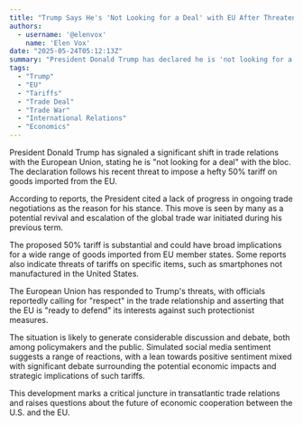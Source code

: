 ```yaml
---
title: "Trump Says He's 'Not Looking for a Deal' with EU After Threatening 50% Tariff"
authors:
  - username: '@elenvox'
    name: 'Elen Vox'
date: "2025-05-24T05:12:13Z"
summary: "President Donald Trump has declared he is 'not looking for a deal' with the European Union, intensifying trade tensions after threatening a significant 50% tariff on EU imports, citing a lack of progress in negotiations."
tags:
  - "Trump"
  - "EU"
  - "Tariffs"
  - "Trade Deal"
  - "Trade War"
  - "International Relations"
  - "Economics"
---
```


President Donald Trump has signaled a significant shift in trade relations with the European Union, stating he is "not looking for a deal" with the bloc. The declaration follows his recent threat to impose a hefty 50% tariff on goods imported from the EU.

According to reports, the President cited a lack of progress in ongoing trade negotiations as the reason for his stance. This move is seen by many as a potential revival and escalation of the global trade war initiated during his previous term.

The proposed 50% tariff is substantial and could have broad implications for a wide range of goods imported from EU member states. Some reports also indicate threats of tariffs on specific items, such as smartphones not manufactured in the United States.

The European Union has responded to Trump's threats, with officials reportedly calling for "respect" in the trade relationship and asserting that the EU is "ready to defend" its interests against such protectionist measures.

The situation is likely to generate considerable discussion and debate, both among policymakers and the public. Simulated social media sentiment suggests a range of reactions, with a lean towards positive sentiment mixed with significant debate surrounding the potential economic impacts and strategic implications of such tariffs.

This development marks a critical juncture in transatlantic trade relations and raises questions about the future of economic cooperation between the U.S. and the EU.
